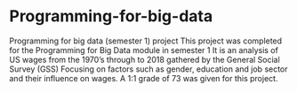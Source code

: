 # Programming-for-big-data
Programming for big data (semester 1) project 
This project was completed for the Programming for Big Data module in semester 1 
It is an analysis of US wages from the 1970’s through to 2018 gathered by the General Social Survey (GSS) 
Focusing on factors such as gender, education and job sector and their influence on wages. 
A 1:1 grade of 73 was given for this project.

